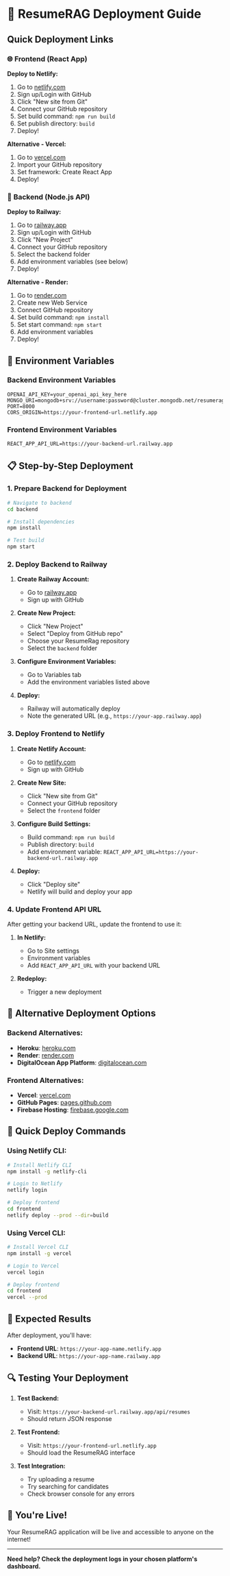 # 🚀 ResumeRAG Deployment Guide

## Quick Deployment Links

### 🌐 **Frontend (React App)**
**Deploy to Netlify:**
1. Go to [netlify.com](https://netlify.com)
2. Sign up/Login with GitHub
3. Click "New site from Git"
4. Connect your GitHub repository
5. Set build command: `npm run build`
6. Set publish directory: `build`
7. Deploy!

**Alternative - Vercel:**
1. Go to [vercel.com](https://vercel.com)
2. Import your GitHub repository
3. Set framework: Create React App
4. Deploy!

### 🔧 **Backend (Node.js API)**
**Deploy to Railway:**
1. Go to [railway.app](https://railway.app)
2. Sign up/Login with GitHub
3. Click "New Project"
4. Connect your GitHub repository
5. Select the backend folder
6. Add environment variables (see below)
7. Deploy!

**Alternative - Render:**
1. Go to [render.com](https://render.com)
2. Create new Web Service
3. Connect GitHub repository
4. Set build command: `npm install`
5. Set start command: `npm start`
6. Add environment variables
7. Deploy!

## 🔑 Environment Variables

### Backend Environment Variables
```
OPENAI_API_KEY=your_openai_api_key_here
MONGO_URI=mongodb+srv://username:password@cluster.mongodb.net/resumerag
PORT=8000
CORS_ORIGIN=https://your-frontend-url.netlify.app
```

### Frontend Environment Variables
```
REACT_APP_API_URL=https://your-backend-url.railway.app
```

## 📋 Step-by-Step Deployment

### 1. **Prepare Backend for Deployment**

```bash
# Navigate to backend
cd backend

# Install dependencies
npm install

# Test build
npm start
```

### 2. **Deploy Backend to Railway**

1. **Create Railway Account:**
   - Go to [railway.app](https://railway.app)
   - Sign up with GitHub

2. **Create New Project:**
   - Click "New Project"
   - Select "Deploy from GitHub repo"
   - Choose your ResumeRag repository
   - Select the `backend` folder

3. **Configure Environment Variables:**
   - Go to Variables tab
   - Add the environment variables listed above

4. **Deploy:**
   - Railway will automatically deploy
   - Note the generated URL (e.g., `https://your-app.railway.app`)

### 3. **Deploy Frontend to Netlify**

1. **Create Netlify Account:**
   - Go to [netlify.com](https://netlify.com)
   - Sign up with GitHub

2. **Create New Site:**
   - Click "New site from Git"
   - Connect your GitHub repository
   - Select the `frontend` folder

3. **Configure Build Settings:**
   - Build command: `npm run build`
   - Publish directory: `build`
   - Add environment variable: `REACT_APP_API_URL=https://your-backend-url.railway.app`

4. **Deploy:**
   - Click "Deploy site"
   - Netlify will build and deploy your app

### 4. **Update Frontend API URL**

After getting your backend URL, update the frontend to use it:

1. **In Netlify:**
   - Go to Site settings
   - Environment variables
   - Add `REACT_APP_API_URL` with your backend URL

2. **Redeploy:**
   - Trigger a new deployment

## 🔧 **Alternative Deployment Options**

### **Backend Alternatives:**
- **Heroku**: [heroku.com](https://heroku.com)
- **Render**: [render.com](https://render.com)
- **DigitalOcean App Platform**: [digitalocean.com](https://digitalocean.com)

### **Frontend Alternatives:**
- **Vercel**: [vercel.com](https://vercel.com)
- **GitHub Pages**: [pages.github.com](https://pages.github.com)
- **Firebase Hosting**: [firebase.google.com](https://firebase.google.com)

## 🎯 **Quick Deploy Commands**

### **Using Netlify CLI:**
```bash
# Install Netlify CLI
npm install -g netlify-cli

# Login to Netlify
netlify login

# Deploy frontend
cd frontend
netlify deploy --prod --dir=build
```

### **Using Vercel CLI:**
```bash
# Install Vercel CLI
npm install -g vercel

# Login to Vercel
vercel login

# Deploy frontend
cd frontend
vercel --prod
```

## 🚀 **Expected Results**

After deployment, you'll have:
- **Frontend URL**: `https://your-app-name.netlify.app`
- **Backend URL**: `https://your-app-name.railway.app`

## 🔍 **Testing Your Deployment**

1. **Test Backend:**
   - Visit: `https://your-backend-url.railway.app/api/resumes`
   - Should return JSON response

2. **Test Frontend:**
   - Visit: `https://your-frontend-url.netlify.app`
   - Should load the ResumeRAG interface

3. **Test Integration:**
   - Try uploading a resume
   - Try searching for candidates
   - Check browser console for any errors

## 🎉 **You're Live!**

Your ResumeRAG application will be live and accessible to anyone on the internet!

---

**Need help? Check the deployment logs in your chosen platform's dashboard.**

